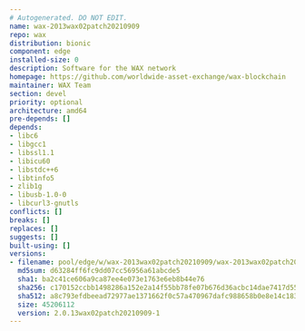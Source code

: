 ```yaml
---
# Autogenerated. DO NOT EDIT.
name: wax-2013wax02patch20210909
repo: wax
distribution: bionic
component: edge
installed-size: 0
description: Software for the WAX network
homepage: https://github.com/worldwide-asset-exchange/wax-blockchain
maintainer: WAX Team
section: devel
priority: optional
architecture: amd64
pre-depends: []
depends:
- libc6
- libgcc1
- libssl1.1
- libicu60
- libstdc++6
- libtinfo5
- zlib1g
- libusb-1.0-0
- libcurl3-gnutls
conflicts: []
breaks: []
replaces: []
suggests: []
built-using: []
versions:
- filename: pool/edge/w/wax-2013wax02patch20210909/wax-2013wax02patch20210909_2.0.13wax02patch20210909-1-ubuntu-18.04_amd64.deb
  md5sum: d63284ff6fc9dd07cc56956a61abcde5
  sha1: ba2c41ce606a9ca87ee4e073e1763e6eb8b44e76
  sha256: c170152ccbb1498286a152e2a14f55bb78fe07b676d36acbc14dae7417d55fdb
  sha512: a8c793efdbeead72977ae1371662f0c57a470967dafc988658b0e8e14c183be9b811bd9bfd18e1809d24bb9d9c435d74a263f1bc8bdb2e6a8713a57b947e7966
  size: 45206112
  version: 2.0.13wax02patch20210909-1
---
```


